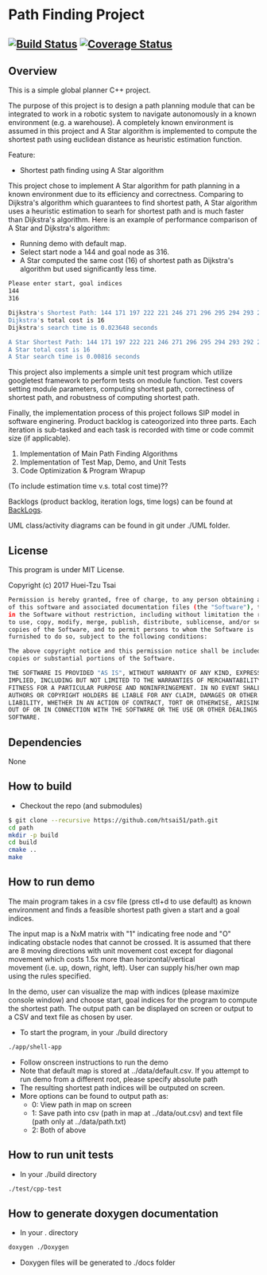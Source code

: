 # Path Finding Project
[![Build Status](https://travis-ci.org/htsai51/path.svg?branch=master)](https://travis-ci.org/htsai51/path)
[![Coverage Status](https://coveralls.io/repos/github/htsai51/path/badge.svg?branch=master)](https://coveralls.io/github/htsai51/path?branch=master)
---

## Overview

This is a simple global planner C++ project.  


The purpose of this project is to design a path planning module that can be integrated to work in 
a robotic system to navigate autonomously in a known environment (e.g. a warehouse).  A completely 
known environment is assumed in this project and A Star algorithm is implemented to compute the 
shortest path using euclidean distance as heuristic estimation function.  


Feature:
* Shortest path finding using A Star algorithm


This project chose to implement A Star algorithm for path planning in a known environment due to its
efficiency and correctness.  Comparing to Dijkstra's algorithm which guarantees to find shortest path, 
A Star algorithm uses a heuristic estimation to searh for shortest path and is much faster than Dijkstra's 
algorithm.  Here is an example of performance comparison of A Star and Dijkstra's algorithm:

- Running demo with default map.
- Select start node a 144 and goal node as 316.
- A Star computed the same cost (16) of shortest path as Dijkstra's algorithm but used significantly less time.

```bash
Please enter start, goal indices
144
316

Dijkstra's Shortest Path: 144 171 197 222 221 246 271 296 295 294 293 292 291 316
Dijkstra's total cost is 16
Dijkstra's search time is 0.023648 seconds

A Star Shortest Path: 144 171 197 222 221 246 271 296 295 294 293 292 291 316
A Star total cost is 16
A Star search time is 0.00816 seconds
```


This project also implements a simple unit test program which utilize googletest framework to 
perform tests on module function.  Test covers setting module parameters, computing shortest path,
correctiness of shortest path, and robustness of computing shortest path.


Finally, the implementation process of this project follows SIP model in software enginering.  Product backlog 
is cateogorized into three parts.  Each iteration is sub-tasked and each task is recorded with time 
or code commit size (if applicable).

1. Implementation of Main Path Finding Algorithms
2. Implementation of Test Map, Demo, and Unit Tests
3. Code Optimization & Program Wrapup

(To include estimation time v.s. total cost time)??

Backlogs (product backlog, iteration logs, time logs) can be found at [BackLogs][reference-id-for-backlogs].

[reference-id-for-backlogs]: https://docs.google.com/a/terpmail.umd.edu/spreadsheets/d/11Ztb9IavDcHXACZNydmyZ2S24rh_3yXYII_1yvCACME/edit?usp=sharing

UML class/activity diagrams can be found in git under ./UML folder.



## License

This program is under MIT License.

Copyright (c) 2017 Huei-Tzu Tsai
```bash
Permission is hereby granted, free of charge, to any person obtaining a copy
of this software and associated documentation files (the "Software"), to deal
in the Software without restriction, including without limitation the rights
to use, copy, modify, merge, publish, distribute, sublicense, and/or sell
copies of the Software, and to permit persons to whom the Software is
furnished to do so, subject to the following conditions:

The above copyright notice and this permission notice shall be included in all
copies or substantial portions of the Software.

THE SOFTWARE IS PROVIDED "AS IS", WITHOUT WARRANTY OF ANY KIND, EXPRESS OR
IMPLIED, INCLUDING BUT NOT LIMITED TO THE WARRANTIES OF MERCHANTABILITY,
FITNESS FOR A PARTICULAR PURPOSE AND NONINFRINGEMENT. IN NO EVENT SHALL THE
AUTHORS OR COPYRIGHT HOLDERS BE LIABLE FOR ANY CLAIM, DAMAGES OR OTHER
LIABILITY, WHETHER IN AN ACTION OF CONTRACT, TORT OR OTHERWISE, ARISING FROM,
OUT OF OR IN CONNECTION WITH THE SOFTWARE OR THE USE OR OTHER DEALINGS IN THE
SOFTWARE.
```


## Dependencies

None


## How to build

- Checkout the repo (and submodules)
```bash
$ git clone --recursive https://github.com/htsai51/path.git
cd path
mkdir -p build
cd build
cmake ..
make
```


## How to run demo

The main program takes in a csv file (press ctl+d to use default) as 
known environment and finds a feasible shortest path given a start and a goal indices.

The input map is a NxM matrix with "1" indicating free node and "O" indicating 
obstacle nodes that cannot be crossed.  It is assumed that there are 8 moving directions 
with unit movement cost except for diagonal movement which costs 1.5x more than horizontal/vertical  
movement (i.e. up, down, right, left).  User can supply his/her own map using the rules specified.

In the demo, user can visualize the map with indices  (please maximize console window) and 
choose start, goal indices for the program to compute the shortest path.  The output path can 
be displayed on screen or output to a CSV and text file as chosen by user.

- To start the program, in your ./build directory

```bash
./app/shell-app
```

- Follow onscreen instructions to run the demo
- Note that default map is stored at ../data/default.csv.  If you attempt to run demo
from a different root, please specify absolute path
- The resulting shortest path indices will be outputed on screen.
- More options can be found to output path as:
    * 0: View path in map on screen
    * 1: Save path into csv (path in map at ../data/out.csv) and text file (path only at ../data/path.txt)
    * 2: Both of above


## How to run unit tests

- In your ./build directory

```bash
./test/cpp-test
```


## How to generate doxygen documentation

- In your . directory

```bash
doxygen ./Doxygen
```

- Doxygen files will be generated to ./docs folder